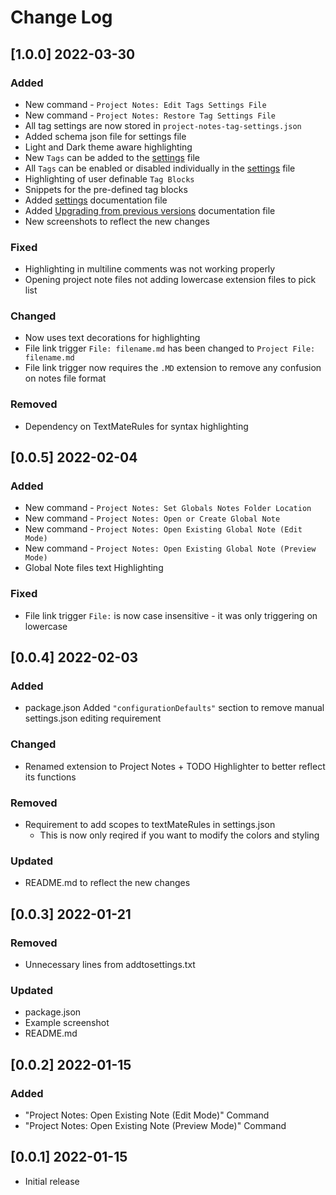 # Change Log
<!--
## [1.0.0]
### Added
### Changed
### Deprecated
### Removed
### Fixed
### Security
### Updated 
-->

<!-- ## [v-inc] ${YEAR4}-${MONTHNUMBER}-${DATE} -->

## [1.0.0] 2022-03-30
### Added
- New command - `Project Notes: Edit Tags Settings File`
- New command - `Project Notes: Restore Tag Settings File`
- All tag settings are now stored in `project-notes-tag-settings.json`
- Added schema json file for settings file
- Light and Dark theme aware highlighting
- New `Tags` can be added to the [settings](SETTINGS.md) file
- All `Tags` can be enabled or disabled individually in the [settings](SETTINGS.md) file
- Highlighting of user definable `Tag Blocks`
- Snippets for the pre-defined tag blocks
- Added [settings](SETTINGS.md) documentation file
- Added [Upgrading from previous versions](UPGRADING.md) documentation file
- New screenshots to reflect the new changes
### Fixed
- Highlighting in multiline comments was not working properly
- Opening project note files not adding lowercase extension files to pick list
### Changed
- Now uses text decorations for highlighting
- File link trigger `File: filename.md` has been changed to `Project File: filename.md`
- File link trigger now requires the `.MD` extension to remove any confusion on notes file format
### Removed
- Dependency on TextMateRules for syntax highlighting

## [0.0.5] 2022-02-04
### Added
- New command - `Project Notes: Set Globals Notes Folder Location`
- New command - `Project Notes: Open or Create Global Note`
- New command - `Project Notes: Open Existing Global Note (Edit Mode)`
- New command - `Project Notes: Open Existing Global Note (Preview Mode)`
- Global Note files text Highlighting
### Fixed
- File link trigger `File:` is now case insensitive - it was only triggering on lowercase

## [0.0.4] 2022-02-03
### Added
- package.json Added `"configurationDefaults"` section to remove manual settings.json editing requirement
### Changed
- Renamed extension to Project Notes + TODO Highlighter to better reflect its functions
### Removed
- Requirement to add scopes to textMateRules in settings.json
    - This is now only reqired if you want to modify the colors and styling
### Updated 
- README.md to reflect the new changes

## [0.0.3] 2022-01-21
### Removed
- Unnecessary lines from addtosettings.txt

### Updated
- package.json
- Example screenshot
- README.md

## [0.0.2] 2022-01-15
### Added
- "Project Notes: Open Existing Note (Edit Mode)" Command
- "Project Notes: Open Existing Note (Preview Mode)" Command

## [0.0.1] 2022-01-15

- Initial release